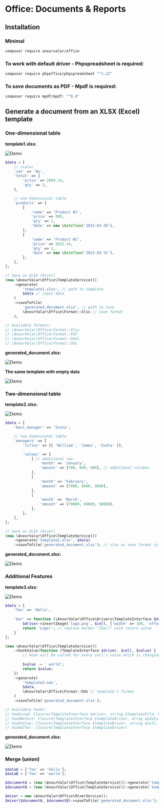 # Office: Documents & Reports

## Installation

### Minimal

```bash
composer require anourvalar/office
```

### To work with default driver - Phpspreadsheet is required:

```bash
composer require phpoffice/phpspreadsheet "^1.22"
```


### To save documents as PDF - Mpdf is required:

```bash
composer require mpdf/mpdf: "^8.0"
```


## Generate a document from an XLSX (Excel) template

### One-dimensional table

**template1.xlsx:**

![Demo](https://anour.ru/resources/office-v1-10.png)

```php
$data = [
    // scalar
    'vat' => 'No',
    'total' => [
        'price' => 2004.14,
        'qty' => 3,
    ],

    // one-dimensional table
    'products' => [
        [
            'name' => 'Product #1',
            'price' => 989,
            'qty' => 1,
            'date' => new \DateTime('2022-03-30'),
        ],
        [
            'name' => 'Product #2',
            'price' => 1015.14,
            'qty' => 2,
            'date' => new \DateTime('2022-03-31'),
        ],
    ],
];

// Save as XLSX (Excel)
(new \AnourValar\Office\TemplateService())
    ->generate(
        'template1.xlsx', // path to template
        $data // input data
    )
    ->saveToFile(
        'generated_document.xlsx', // path to save
        \AnourValar\Office\Format::Xlsx // save format
    );

// Available formats:
// \AnourValar\Office\Format::Xlsx
// \AnourValar\Office\Format::Pdf
// \AnourValar\Office\Format::Html
// \AnourValar\Office\Format::Ods
```

**generated_document.xlsx:**

![Demo](https://anour.ru/resources/office-v1-11.png)


**The same template with empty data**

![Demo](https://anour.ru/resources/office-v1-12.png)


### Two-dimensional table

**template2.xlsx:**

![Demo](https://anour.ru/resources/office-v1-20.png)

```php
$data = [
    'best_manager' => 'Sveta',

    // two-dimensional table
    'managers' => [
        'titles' => [[ 'William', 'James', 'Sveta' ]],

        'values' => [
            [ // additional row
                'month' => 'January',
                'amount' => [700, 800, 900], // additional columns
            ],
            [
                'month' => 'February',
                'amount' => [7000, 8000, 9000],
            ],
            [
                'month' => 'March',
                'amount' => [70000, 80000, 90000],
            ],
        ],
    ],
];

// Save as XLSX (Excel)
(new \AnourValar\Office\TemplateService())
    ->generate('template2.xlsx', $data)
    ->saveToFile('generated_document.xlsx'); // xlsx as save format is set by default
```

**generated_document.xlsx:**

![Demo](https://anour.ru/resources/office-v1-21.png)

### Additional Features

**template3.xlsx:**

![Demo](https://anour.ru/resources/office-v1-30.png)

```php
$data = [
    'foo' => 'Hello',
    
    'bar' => function (\AnourValar\Office\Drivers\TemplateInterface $driver, $cell) {
        $driver->insertImage('logo.png', $cell, ['width' => 100, 'offset_y' => -45]);
        return 'Logo!'; // replace marker "[bar]" with return value
    }
];

(new \AnourValar\Office\TemplateService())
    ->hookValue(function (TemplateInterface $driver, $cell, $value) {
        // Hook will be called for every cell's value which is changing
    
        $value .= ' world';
        return $value;
    })
    ->generate(
        'template3.ods',
        $data,
        \AnourValar\Office\Format::Ods // template's format
    )
    ->saveToFile('generated_document.xlsx');

// Available hooks:
// hookLoad: Closure(TemplateInterface $driver, string $templateFile, Format $templateFormat)
// hookBefore: Closure(TemplateInterface $templateDriver, array &$data)
// hookValue: Closure(TemplateInterface $templateDriver, string $cell, mixed $value)
// hookAfter: Closure(TemplateInterface $templateDriver)
```

**generated_document.xlsx:**

![Demo](https://anour.ru/resources/office-v1-31.png)

### Merge (union)

```php
$dataA = ['foo' => 'hello'];
$dataB = ['foo' => 'world'];

$documentA = (new \AnourValar\Office\TemplateService())->generate('template.xlsx', $dataA);
$documentB = (new \AnourValar\Office\TemplateService())->generate('template.xlsx', $dataB);

$mixer = new \AnourValar\Office\MixerService();
$mixer($documentA, $documentB)->saveToFile('generated_document.xlsx');
```
